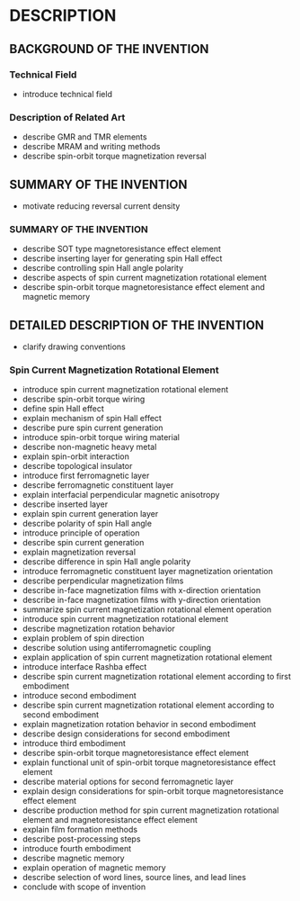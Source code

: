 # DESCRIPTION

## BACKGROUND OF THE INVENTION

### Technical Field

- introduce technical field

### Description of Related Art

- describe GMR and TMR elements
- describe MRAM and writing methods
- describe spin-orbit torque magnetization reversal

## SUMMARY OF THE INVENTION

- motivate reducing reversal current density

### SUMMARY OF THE INVENTION

- describe SOT type magnetoresistance effect element
- describe inserting layer for generating spin Hall effect
- describe controlling spin Hall angle polarity
- describe aspects of spin current magnetization rotational element
- describe spin-orbit torque magnetoresistance effect element and magnetic memory

## DETAILED DESCRIPTION OF THE INVENTION

- clarify drawing conventions

### Spin Current Magnetization Rotational Element

- introduce spin current magnetization rotational element
- describe spin-orbit torque wiring
- define spin Hall effect
- explain mechanism of spin Hall effect
- describe pure spin current generation
- introduce spin-orbit torque wiring material
- describe non-magnetic heavy metal
- explain spin-orbit interaction
- describe topological insulator
- introduce first ferromagnetic layer
- describe ferromagnetic constituent layer
- explain interfacial perpendicular magnetic anisotropy
- describe inserted layer
- explain spin current generation layer
- describe polarity of spin Hall angle
- introduce principle of operation
- describe spin current generation
- explain magnetization reversal
- describe difference in spin Hall angle polarity
- introduce ferromagnetic constituent layer magnetization orientation
- describe perpendicular magnetization films
- describe in-face magnetization films with x-direction orientation
- describe in-face magnetization films with y-direction orientation
- summarize spin current magnetization rotational element operation
- introduce spin current magnetization rotational element
- describe magnetization rotation behavior
- explain problem of spin direction
- describe solution using antiferromagnetic coupling
- explain application of spin current magnetization rotational element
- introduce interface Rashba effect
- describe spin current magnetization rotational element according to first embodiment
- introduce second embodiment
- describe spin current magnetization rotational element according to second embodiment
- explain magnetization rotation behavior in second embodiment
- describe design considerations for second embodiment
- introduce third embodiment
- describe spin-orbit torque magnetoresistance effect element
- explain functional unit of spin-orbit torque magnetoresistance effect element
- describe material options for second ferromagnetic layer
- explain design considerations for spin-orbit torque magnetoresistance effect element
- describe production method for spin current magnetization rotational element and magnetoresistance effect element
- explain film formation methods
- describe post-processing steps
- introduce fourth embodiment
- describe magnetic memory
- explain operation of magnetic memory
- describe selection of word lines, source lines, and lead lines
- conclude with scope of invention

